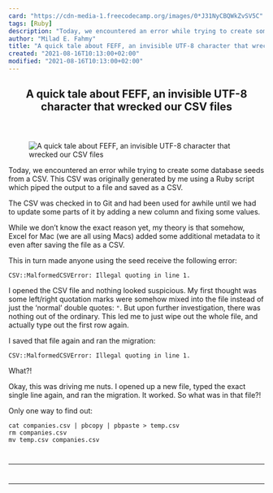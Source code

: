 ```yaml
---
card: "https://cdn-media-1.freecodecamp.org/images/0*J31NyCBQWkZvSV5C"
tags: [Ruby]
description: "Today, we encountered an error while trying to create some da"
author: "Milad E. Fahmy"
title: "A quick tale about FEFF, an invisible UTF-8 character that wrecked our CSV files"
created: "2021-08-16T10:13:00+02:00"
modified: "2021-08-16T10:13:00+02:00"
---
```

<div class="site-wrapper">
<main id="site-main" class="site-main outer">
<div class="inner">
<article class="post-full post tag-ruby tag-programming tag-tech tag-apple tag-web-development ">
<header class="post-full-header">
<h1 class="post-full-title">A quick tale about FEFF, an invisible UTF-8 character that wrecked our CSV files</h1>
</header>
<figure class="post-full-image">
<picture>
<source media="(max-width: 700px)" sizes="1px" srcset="data:image/gif;base64,R0lGODlhAQABAIAAAAAAAP///yH5BAEAAAAALAAAAAABAAEAAAIBRAA7 1w">
<source media="(min-width: 701px)" sizes="(max-width: 800px) 400px,
(max-width: 1170px) 700px,
1400px" srcset="https://cdn-media-1.freecodecamp.org/images/0*J31NyCBQWkZvSV5C 300w,
https://cdn-media-1.freecodecamp.org/images/0*J31NyCBQWkZvSV5C 600w,
https://cdn-media-1.freecodecamp.org/images/0*J31NyCBQWkZvSV5C 1000w,
https://cdn-media-1.freecodecamp.org/images/0*J31NyCBQWkZvSV5C 2000w">
<img onerror="this.style.display='none'" src="https://cdn-media-1.freecodecamp.org/images/0*J31NyCBQWkZvSV5C" alt="A quick tale about FEFF, an invisible UTF-8 character that wrecked our CSV files">
</picture>
</figure>
<section class="post-full-content">
<div class="post-content">
<p>Today, we encountered an error while trying to create some database seeds from a CSV. This CSV was originally generated by me using a Ruby script which piped the output to a file and saved as a CSV.</p><p>The CSV was checked in to Git and had been used for awhile until we had to update some parts of it by adding a new column and fixing some values.</p><p>While we don’t know the exact reason yet, my theory is that somehow, Excel for Mac (we are all using Macs) added some additional metadata to it even after saving the file as a CSV.</p><p>This in turn made anyone using the seed receive the following error:</p><pre><code>CSV::MalformedCSVError: Illegal quoting in line 1.</code></pre><p>I opened the CSV file and nothing looked suspicious. My first thought was some left/right quotation marks were somehow mixed into the file instead of just the ‘normal’ double quotes: <code>"</code>. But upon further investigation, there was nothing out of the ordinary. This led me to just wipe out the whole file, and actually type out the first row again.</p><p>I saved that file again and ran the migration:</p><pre><code>CSV::MalformedCSVError: Illegal quoting in line 1.</code></pre><p>What?!</p><p>Okay, this was driving me nuts. I opened up a new file, typed the exact single line again, and ran the migration. It worked. So what was in that file?!</p><p>Only one way to find out:</p><pre><code>cat companies.csv | pbcopy | pbpaste &gt; temp.csv
rm companies.csv
mv temp.csv companies.csv
</div>
<hr>
<hr>
</section>
</article>
</div>
</main>
</div>
<!-- Google Tag Manager (noscript) -->
<!-- End Google Tag Manager (noscript) -->
